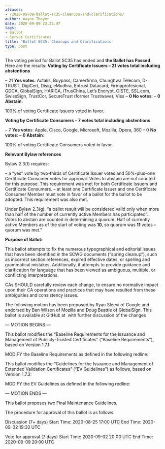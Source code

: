 ```yaml
---
aliases:
- /2020-09-09-ballot-sc35-cleanups-and-clarifications/
author: Wayne Thayer
date: 2020-09-09 23:23:47
tags:
- Ballot
- Server Certificates
title: 'Ballot SC35: Cleanups and Clarifications'
type: post
---
```


The voting period for Ballot SC35 has ended and **the Ballot has Passed**. Here are the results:
**Voting by Certificate Issuers – 21 votes total including abstentions**

– 21 **Yes votes**: Actalis, Buypass, Camerfirma, Chunghwa Telecom, D-TRUST, DigiCert, Disig, eMudhra, Entrust Datacard, Firmaprofesional, GDCA, GlobalSign, HARICA, iTrusChina, Let’s Encrypt, OISTE, SSL.com, SwissSign, TrustCor, SecureTrust (former Trustwave), Visa
– **0 No votes**:
– **0 Abstain**:

100% of voting Certificate Issuers voted in favor.

**Voting by Certificate Consumers – 7 votes total including abstentions**

– 7 **Yes vote**s: Apple, Cisco, Google, Microsoft, Mozilla, Opera, 360
– 0 **No votes**:
– **0 Abstain**:

100% of voting Certificate Consumers voted in favor.

**Relevant Bylaw references**

Bylaw 2.3(f) requires:

– a “yes” vote by two-thirds of Certificate Issuer votes and 50%-plus-one Certificate Consumer votes for approval. Votes to abstain are not counted for this purpose. This requirement was met for both Certificate Issuers and Certificate Consumers.
– at least one Certificate Issuer and one Certificate Consumer Member must vote in favor of a ballot for the ballot to be adopted. This requirement was also met.

Under Bylaw 2.3(g), “a ballot result will be considered valid only when more than half of the number of currently active Members has participated”. Votes to abstain are counted in determining a quorum. Half of currently active Members as of the start of voting was **10**, so quorum was **11** votes – quorum was met.”

**Purpose of Ballot:**

This ballot attempts to fix the numerous typographical and editorial issues that have been identified in the SCWG documents (“spring cleanup”), such as incorrect section references, expired effective dates, or spelling and grammatical mistakes. Additionally, it attempts to provide guidance and clarification for language that has been viewed as ambiguous, multiple, or conflicting interpretations.

CAs SHOULD carefully review each change, to ensure no normative impact upon their CA operations and practices that may have resulted from these ambiguities and consistency issues.

The following motion has been proposed by Ryan Sleevi of Google and endorsed by Ben Wilson of Mozilla and Doug Beattie of GlobalSign.
This ballot is available at GitHub at  with further discussion of the changes

— MOTION BEGINS —

This ballot modifies the “Baseline Requirements for the Issuance and Management of Publicly-Trusted Certificates” (“Baseline Requirements”), based on Version 1.7.1:

MODIFY the Baseline Requirements as defined in the following redline:

This ballot modifies the “Guidelines for the Issuance and Management of Extended Validation Certificates” (“EV Guidelines”) as follows, based on Version 1.7.3:

MODIFY the EV Guidelines as defined in the following redline:

— MOTION ENDS —

This ballot proposes two Final Maintenance Guidelines.

The procedure for approval of this ballot is as follows:

Discussion (7+ days)
Start Time: 2020-08-25 17:00 UTC
End Time: 2020-09-02 19:30 UTC

Vote for approval (7 days)
Start Time: 2020-09-02 20:00 UTC
End Time: 2020-09-09 20:00 UTC